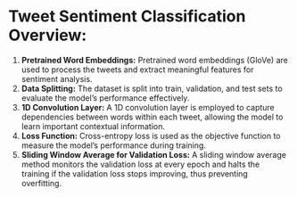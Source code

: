# Tweet Sentiment Classification Overview:
1) **Pretrained Word Embeddings:** Pretrained word embeddings (GloVe) are used to process the tweets and extract meaningful features
   for sentiment analysis.
2) **Data Splitting:** The dataset is split into train, validation, and test sets to evaluate the model’s performance effectively.
3) **1D Convolution Layer:** A 1D convolution layer is employed to capture dependencies between words within each tweet, allowing
   the model to learn important contextual information.
4) **Loss Function:** Cross-entropy loss is used as the objective function to measure the model’s performance during training.
5) **Sliding Window Average for Validation Loss:** A sliding window average method monitors the validation loss at every epoch
   and halts the training if the validation loss stops improving, thus preventing overfitting.
